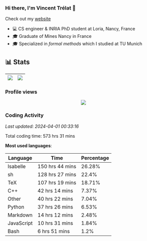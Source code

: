 ### Hi there, I'm Vincent Trélat 👋

Check out my [website](https://vtrelat.github.io)

-   💻 CS engineer & INRIA PhD student at Loria, Nancy, France
-   🎓 Graduate of Mines Nancy in France
-   🎓 Specialized in _formal methods_ which I studied at TU Munich

## 📊 **Stats**

| <img align="center" src="https://readme-stats.clckblog.space/api?username=VTrelat&show_icons=true&include_all_commits=true&theme=tokyonight&hide_border=true" /> | <img align="center" src="https://readme-stats.clckblog.space/api/top-langs/?username=VTrelat&layout=compact&theme=tokyonight&hide_border=true" /> |
| ---------------------------------------------------------------------------------------------------------------------------------------------------------------- | ------------------------------------------------------------------------------------------------------------------------------------------------- |

### Profile views

<p align="center">
 <img src="https://profile-counter.glitch.me/VTrelat/count.svg" />
</p>

<!--automations-->
### Coding Activity
_Last updated: 2024-04-01 00:33:16_

Total coding time: 573 hrs 31 mins

**Most used languages**:

| Language | Time | Percentage |
| ------------- | ------------- | ------------- |
| Isabelle | 150 hrs 44 mins | 26.28% |
| sh | 128 hrs 27 mins | 22.4% |
| TeX | 107 hrs 19 mins | 18.71% |
| C++ | 42 hrs 14 mins | 7.37% |
| Other | 40 hrs 22 mins | 7.04% |
| Python | 37 hrs 26 mins | 6.53% |
| Markdown | 14 hrs 12 mins | 2.48% |
| JavaScript | 10 hrs 31 mins | 1.84% |
| Bash | 6 hrs 51 mins | 1.2% |

